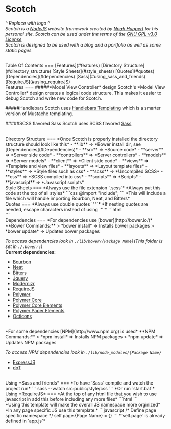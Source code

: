 Scotch
===
*^ Replace with logo ^*  
*Scotch is a [NodeJS](http://nodejs.org/) website framework created by [Noah Huppert](http://NoahHuppert.com) for his personal site. Scotch can be used under the terms of the [GNU GPL v3.0 License](/LICENSE)*  
*Scotch is designed to be used with a blog and a portfolio as well as some static pages*  

<br>
Table Of Contents
===
[Features](#features)  
[Directory Structure](#directory_structure)  
[Style Sheets](#style_sheets)  
[Quotes](#quotes)  
[Dependencies](#dependencies)  
[Sass](#using_sass_and_friends)  
[RequireJS](#using_requireJS)

<br>
Features
===
#####*Model View Controller* design
Scotch's *Model View Controller* design creates a logical code structure. This makes it easier to debug Scotch and write new code for Scotch.

#####Handlebars
Scotch uses [Handlebars Templating](http://handlebarsjs.com/) which is a smarter version of Mustache templating.

#####SCSS flavored Sass
Scotch uses SCSS flavored [Sass](http://sass-lang.com/)


<br>
Directory Structure
===
*Once Scotch is properly installed the directory structure should look like this*  
- **lib** => *Bower install dir, see [Dependencies](#Dependencies)*
- **src** => *Source code*  
 - **server** => *Server side code*  
   - **controllers** => *Server controllers*
   - **models** => *Server models*
 - **client** => *Client side code*
   - **views** => *Template and view files*
     - **layouts** => *Layout template files*
   - **styles** => *Style files such as css*
     - **scss** => *Uncompiled SCSS*
     - **css** => *SCSS compiled into css*
   - **scripts** => *Scripts*
     - **javascript** => *Javascript scripts*

<br>
Style Sheets
===
*Always use the file extension `.scss`*  
*Always put this code at the top of all styles*  
```css
@import "include";
```
*This will include a file which will handle importing Bourbon, Neat, and Bitters*

<br>
Quotes
===
*Always use double quotes `""`*  
*If nesting quotes are needed, escape characters instead of using `''`*  
```html
<div foo="bar(\"baz\")"></div>
```

<br>
Dependencies
===
*For dependencies use [bower](http://bower.io/)*  
**Bower Commands:**  
> *bower install* => Installs bower packages  
> *bower update* => Updates bower packages

*To access dependencies look in `./lib/bower/{Package Name}`(This folder is set in `./.bowerrc`)*  
**Current dependencies:**  
- [Bourbon](http://bourbon.io/)
- [Neat](http://neat.bourbon.io/)
- [Bitters](http://bitters.bourbon.io/)
- [Jquery](http://jquery.com/)
- [Modernizr](http://modernizr.com/)
- [RequireJS](http://requirejs.org/)
- [Polymer](http://www.polymer-project.org/)
 - [Polymer Core](http://www.polymer-project.org/)
 - [Polymer Core Elements](http://www.polymer-project.org/docs/elements/core-elements.html)
 - [Polymer Paper Elements](http://www.polymer-project.org/docs/elements/paper-elements.html)
- [Octicons](https://octicons.github.com/)

<br>
*For some dependencies [NPM](http://www.npm.org) is used*  
**NPM Commands:**  
> *npm install* => Installs NPM packages  
> *npm update* => Updates NPM packages

*To access NPM dependencies look in `./lib/node_modules/{Package Name}`*  
- [ExpressJS](http://expressjs.com/)
- [doT](http://olado.github.io/doT/)

<br>
Using *Sass and friends*
===
*To have `Sass` compile and watch the project run*  
```
sass --watch src:public/style/css
```  
*Or run `start.bat`*

<br>
Using *RequireJS*
===
*At the top of any html file that you wish to use javascript in add this before including any more files*  
```html
<script data-main="{Javascript Path}/app.js" src="{Bower Path}/requirejs/require.js"></script>
```

<br>
*Using this template will make the overall JS namespace more orginized*  
*In any page specific JS use this template:*  
```javascript
  /* Define page specific namespace */
  self.page.{Page Name} = {}
```  
*`self.page` is already defined in `app.js`*  
